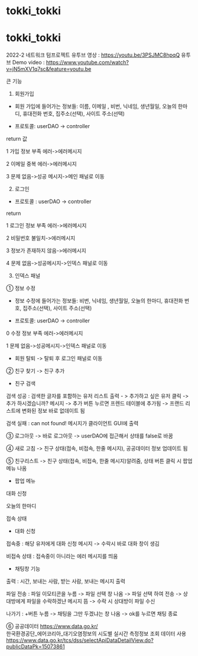 # tokki_tokki
# tokki_tokki
2022-2 네트워크 텀프로젝트 
유투브 영상 : https://youtu.be/3PSJMC8hpqQ
유투브 Demo video : https://www.youtube.com/watch?v=jN5mXV1q7sc&feature=youtu.be


큰 기능 
1. 회원가입
- 회원 가입에 들어가는 정보들: 이름, 이메일 , 비번, 닉네임, 생년월일, 오늘의 한마디, 휴대전화 번호, 집주소(선택), 사이트 주소(선택)

- 프로토콜: userDAO -> controller

return 값

1   가입 정보 부족 에러->에러메시지

2   이메일 중복 에러->에러메시지

3   문제 없음->성공 메시지->메인 패널로 이동

2. 로그인
- 프로토콜 : userDAO -> controller

return

1   로그인 정보 부족 에러->에러메시지

2   비밀번호 불일치->에러메시지

3   정보가 존재하지 않음->에러메시지

4   문제 없음->성공메시지->인덱스 패널로 이동

3. 인덱스 패널


①   정보 수정

- 정보 수정에 들어가는 정보들: 비번, 닉네임, 생년월일, 오늘의 한마디, 휴대전화 번호, 집주소(선택), 사이트 주소(선택)

- 프로토콜: userDAO -> controller

0   수정 정보 부족 에러->에러메시지

1   문제 없음->성공메시지->인덱스 패널로 이동

   - 회원 탈퇴 -> 탈퇴 후 로그인 패널로 이동

②   친구 찾기 -> 친구 추가

- 친구 검색

검색 성공 :  검색한 글자를 포함하는 유저 리스트 출력 - > 추가하고 싶은 유저 클릭 -> 추가 하시겠습니까? 메시지 -> 추가 버튼 누르면 프렌드 테이블에 추가됨 -> 프랜드 리스트에 변화된 정보 바로 없데이트 됨 

검색 실패 :  can not found! 메시지가 클라이언트 GUI에 출력


③   로그아웃 -> 바로 로그아웃 -> userDAO에 접근해서 상태를 false로 바꿈

④   새로 고침 -> 친구 상태(접속, 비접속, 한줄 메시지), 공공데이터 정보 업데이트 됨

⑤   친구리스트 -> 친구 상태(접속, 비접속, 한줄 메시지)알려줌, 
             상태 버튼 클릭 시 팝업 메뉴 나옴

- 팝업 메뉴

대화 신청

오늘의 한마디

접속 상태
   
   - 대화 신청
   
접속중 :  해당 유저에게 대화 신청 메시지 -> 수락시 바로 대화 창이 생김

비접속 상태 :  접속중이 아니라는 에러 메시지를 띄움


   - 채팅창 기능
   
출력 :  시간, 보내는 사람, 받는 사람, 보내는 메시지 출력

파일 전송 :  파일 이모티콘을 누름 -> 파일 선택 창 나옴 -> 파일 선택 하여 전송 -> 상대방에게 파일을 수락하겠냔 메시지 뜸 -> 수락 시 상대방이 파일 수신 

나가기  : +버튼 누름 -> 채팅을 그만 두겠냐는 창 나옴 -> ok를 누르면 채팅 종료

   
⑥   공공데이터
https://www.data.go.kr/   
한국환경공단_에어코리아_대기오염정보의 시도별 실시간 측정정보 조회 데이터 사용
https://www.data.go.kr/tcs/dss/selectApiDataDetailView.do?publicDataPk=15073861
